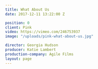 ```yaml
---
title: What About Us
date: 2017-12-11 13:22:00 Z

position: 0
client: Pink
video: https://vimeo.com/246753937
image: "/uploads/pink-what-about-us.jpg"

director: Georgia Hudson
producer: Katie Lambert
production-company: Agile Films
layout: page
---
```


